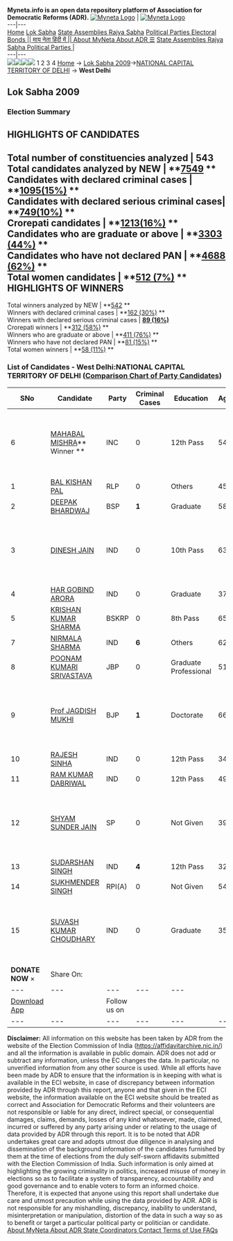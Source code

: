 **Myneta.info is an open data repository platform of Association for Democratic Reforms (ADR).**
[![Myneta Logo](https://www.myneta.info/lib/img/myneta-logo.png)](https://www.myneta.info/) | [![Myneta Logo](https://www.myneta.info/lib/img/adr-logo.png)](https://adrindia.org)  
---|---  
[Home](https://www.myneta.info/) [Lok Sabha](https://www.myneta.info/#ls "Lok Sabha") [ State Assemblies ](https://www.myneta.info/#sa "State Assemblies") [Rajya Sabha](https://www.myneta.info/#rs "Rajya Sabha") [Political Parties ](https://www.myneta.info/party "Political Parties") [ Electoral Bonds ](https://www.myneta.info/electoral_bonds "Electoral Bonds") [ || माय नेता हिंदी में || ](https://translate.google.co.in/translate?prev=hp&hl=en&js=y&u=www.myneta.info&sl=en&tl=hi&history_state0=) [ About MyNeta ](https://adrindia.org/content/about-myneta) [ About ADR ](https://adrindia.org/about-adr/who-we-are) [☰](javascript:void\(0\))
[ State Assemblies ](https://www.myneta.info/#sa "State Assemblies") [ Rajya Sabha ](https://www.myneta.info/#rs "Rajya Sabha") [ Political Parties ](https://www.myneta.info/party "Political Parties")
|   
---|---  
![](https://www.myneta.info/lib/img/banner/banner-1.png)![](https://www.myneta.info/lib/img/banner/banner-2.png)![](https://www.myneta.info/lib/img/banner/banner-3.png)![](https://www.myneta.info/lib/img/banner/banner-4.png)
1  2  3  4 
[Home](https://www.myneta.info/) → [Lok Sabha 2009](https://www.myneta.info/ls2009/)→[NATIONAL CAPITAL TERRITORY OF DELHI](https://www.myneta.info/ls2009/index.php?action=show_constituencies&state_id=33) → **West Delhi**
### 
## Lok Sabha 2009
###  Election Summary 
HIGHLIGHTS OF CANDIDATES  
---  
Total number of constituencies analyzed |  543   
Total candidates analyzed by NEW | **[7549](https://www.myneta.info/ls2009/index.php?action=summary&subAction=candidates_analyzed&sort=candidate#summary) **  
Candidates with declared criminal cases | **[1095(15%)](https://www.myneta.info/ls2009/index.php?action=summary&subAction=crime&sort=candidate#summary) **  
Candidates with declared serious criminal cases| **[749(10%)](https://www.myneta.info/ls2009/index.php?action=summary&subAction=serious_crime&sort=candidate#summary) **  
Crorepati candidates | **[1213(16%)](https://www.myneta.info/ls2009/index.php?action=summary&subAction=crorepati&sort=candidate#summary) **  
Candidates who are graduate or above | **[3303 (44%)](https://www.myneta.info/ls2009/index.php?action=summary&subAction=education&sort=candidate#summary) **  
Candidates who have not declared PAN | **[4688 (62%)](https://www.myneta.info/ls2009/index.php?action=summary&subAction=without_pan&sort=candidate#summary) **  
Total women candidates | **[512 (7%)](https://www.myneta.info/ls2009/index.php?action=summary&subAction=women_candidate&sort=candidate#summary) **  
HIGHLIGHTS OF WINNERS  
---  
Total winners analyzed by NEW | **[542](https://www.myneta.info/ls2009/index.php?action=summary&subAction=winner_analyzed&sort=candidate#summary) **  
Winners with declared criminal cases | **[162 (30%)](https://www.myneta.info/ls2009/index.php?action=summary&subAction=winner_crime&sort=candidate#summary) **  
Winners with declared serious criminal cases | **[89 (16%)](https://www.myneta.info/ls2009/index.php?action=summary&subAction=winner_serious_crime&sort=candidate#summary)**  
Crorepati winners | **[312 (58%)](https://www.myneta.info/ls2009/index.php?action=summary&subAction=winner_crorepati&sort=candidate#summary) **  
Winners who are graduate or above | **[411 (76%)](https://www.myneta.info/ls2009/index.php?action=summary&subAction=winner_education&sort=candidate#summary) **  
Winners who have not declared PAN | **[81 (15%)](https://www.myneta.info/ls2009/index.php?action=summary&subAction=winner_without_pan&sort=candidate#summary) **  
Total women winners | **[58 (11%)](https://www.myneta.info/ls2009/index.php?action=summary&subAction=winner_women&sort=candidate#summary) **  
### List of Candidates - West Delhi:NATIONAL CAPITAL TERRITORY OF DELHI ([Comparison Chart of Party Candidates](https://www.myneta.info/ls2009/comparisonchart.php?constituency_id=456))
SNo | Candidate| Party| Criminal Cases| Education| Age| Total Assets| Liabilities  
---|---|---|---|---|---|---|---  
6  | [MAHABAL MISHRA](https://www.myneta.info/ls2009/candidate.php?candidate_id=7637)** Winner ** | INC | 0 | 12th Pass| 54 | ![](https://myneta.info/image_v2.php?myneta_folder=ls2009&candidate_id=7637&col=ta) | ![](https://myneta.info/image_v2.php?myneta_folder=ls2009&candidate_id=7637&col=lia)  
1  | [BAL KISHAN PAL](https://www.myneta.info/ls2009/candidate.php?candidate_id=7640) | RLP | 0 | Others| 45 | Rs 2,74,000 ~ 2 Lacs+ | Rs 0 ~   
2  | [DEEPAK BHARDWAJ](https://www.myneta.info/ls2009/candidate.php?candidate_id=7636) | BSP | **1** | Graduate| 58 | Rs 6,03,83,47,375 ~ 603 Crore+ | Rs 1,48,19,192 ~ 1 Crore+  
3  | [DINESH JAIN](https://www.myneta.info/ls2009/candidate.php?candidate_id=7643) | IND | 0 | 10th Pass| 63 | ![](https://myneta.info/image_v2.php?myneta_folder=ls2009&candidate_id=7643&col=ta) | ![](https://myneta.info/image_v2.php?myneta_folder=ls2009&candidate_id=7643&col=lia)  
4  | [HAR GOBIND ARORA](https://www.myneta.info/ls2009/candidate.php?candidate_id=7649) | IND | 0 | Graduate| 37 | Rs 54,45,000 ~ 54 Lacs+ | Rs 2,50,200 ~ 2 Lacs+  
5  | [KRISHAN KUMAR SHARMA](https://www.myneta.info/ls2009/candidate.php?candidate_id=7638) | BSKRP | 0 | 8th Pass| 65 | Rs 21,35,000 ~ 21 Lacs+ | Rs 0 ~   
7  | [NIRMALA SHARMA](https://www.myneta.info/ls2009/candidate.php?candidate_id=7644) | IND | **6** | Others| 62 | Rs 33,90,353 ~ 33 Lacs+ | Rs 0 ~   
8  | [POONAM KUMARI SRIVASTAVA](https://www.myneta.info/ls2009/candidate.php?candidate_id=7639) | JBP | 0 | Graduate Professional| 51 | Rs 25,65,025 ~ 25 Lacs+ | Rs 0 ~   
9  | [Prof JAGDISH MUKHI](https://www.myneta.info/ls2009/candidate.php?candidate_id=7635) | BJP | **1** | Doctorate| 66 | ![](https://myneta.info/image_v2.php?myneta_folder=ls2009&candidate_id=7635&col=ta) | ![](https://myneta.info/image_v2.php?myneta_folder=ls2009&candidate_id=7635&col=lia)  
10  | [RAJESH SINHA](https://www.myneta.info/ls2009/candidate.php?candidate_id=7645) | IND | 0 | 12th Pass| 34 | Rs 75,15,546 ~ 75 Lacs+ | Rs 30,63,060 ~ 30 Lacs+  
11  | [RAM KUMAR DABRIWAL](https://www.myneta.info/ls2009/candidate.php?candidate_id=7646) | IND | 0 | 12th Pass| 49 | Rs 22,65,000 ~ 22 Lacs+ | Rs 0 ~   
12  | [SHYAM SUNDER JAIN](https://www.myneta.info/ls2009/candidate.php?candidate_id=7641) | SP | 0 | Not Given| 39 | ![](https://myneta.info/image_v2.php?myneta_folder=ls2009&candidate_id=7641&col=ta) | ![](https://myneta.info/image_v2.php?myneta_folder=ls2009&candidate_id=7641&col=lia)  
13  | [SUDARSHAN SINGH](https://www.myneta.info/ls2009/candidate.php?candidate_id=7647) | IND | **4** | 12th Pass| 32 | Rs 46,09,440 ~ 46 Lacs+ | Rs 9,33,258 ~ 9 Lacs+  
14  | [SUKHMENDER SINGH](https://www.myneta.info/ls2009/candidate.php?candidate_id=7642) | RPI(A) | 0 | Not Given| 54 | Rs 20,000 ~ 20 Thou+ | Rs 0 ~   
15  | [SUVASH KUMAR CHOUDHARY](https://www.myneta.info/ls2009/candidate.php?candidate_id=7648) | IND | 0 | Graduate| 35 | ![](https://myneta.info/image_v2.php?myneta_folder=ls2009&candidate_id=7648&col=ta) | ![](https://myneta.info/image_v2.php?myneta_folder=ls2009&candidate_id=7648&col=lia)  
|  **DONATE NOW** × |  Share On:  | [](https://api.whatsapp.com/send?text=https%3A%2F%2Fmyneta.info%2Fpunjab2022%2Findex.php%3Faction%3Dshow_constituencies%26state_id%3D19) | [](https://www.facebook.com/sharer/sharer.php?u=https%3A%2F%2Fmyneta.info%2Fpunjab2022%2Findex.php%3Faction%3Dshow_constituencies%26state_id%3D19) | [](https://twitter.com/share?url=https%3A%2F%2Fmyneta.info%2Fpunjab2022%2Findex.php%3Faction%3Dshow_constituencies%26state_id%3D19)  
---|---|---|---|---  
| [ Download App ](https://play.google.com/store/apps/details?id=com.webrosoft.myneta1&pcampaignid=pcampaignidMKT-Other-global-all-co-prtnr-py-PartBadge-Mar2515-1) | [](https://play.google.com/store/apps/details?id=com.webrosoft.myneta1&pcampaignid=pcampaignidMKT-Other-global-all-co-prtnr-py-PartBadge-Mar2515-1) |  Follow us on  | [](https://www.facebook.com/adrindia.org/) | [](https://twitter.com/adrspeaks) | [](https://groups.google.com/g/national-election-watch?hl=en&pli=1) | [](https://www.instagram.com/adrspeaks/) | [](https://www.youtube.com/user/adrspeaks) | [](https://sharechat.com/profile/adrspeaks)  
---|---|---|---|---|---|---|---|---  
**Disclaimer:** All information on this website has been taken by ADR from the website of the Election Commission of India (https://affidavitarchive.nic.in/) and all the information is available in public domain. ADR does not add or subtract any information, unless the EC changes the data. In particular, no unverified information from any other source is used. While all efforts have been made by ADR to ensure that the information is in keeping with what is available in the ECI website, in case of discrepancy between information provided by ADR through this report, anyone and that given in the ECI website, the information available on the ECI website should be treated as correct and Association for Democratic Reforms and their volunteers are not responsible or liable for any direct, indirect special, or consequential damages, claims, demands, losses of any kind whatsoever, made, claimed, incurred or suffered by any party arising under or relating to the usage of data provided by ADR through this report. It is to be noted that ADR undertakes great care and adopts utmost due diligence in analysing and dissemination of the background information of the candidates furnished by them at the time of elections from the duly self-sworn affidavits submitted with the Election Commission of India. Such information is only aimed at highlighting the growing criminality in politics, increased misuse of money in elections so as to facilitate a system of transparency, accountability and good governance and to enable voters to form an informed choice. Therefore, it is expected that anyone using this report shall undertake due care and utmost precaution while using the data provided by ADR. ADR is not responsible for any mishandling, discrepancy, inability to understand, misinterpretation or manipulation, distortion of the data in such a way so as to benefit or target a particular political party or politician or candidate. 
[ About MyNeta ](https://adrindia.org/content/about-myneta) [ About ADR ](https://adrindia.org/about-adr/who-we-are) [ State Coordinators ](https://adrindia.org/about-adr/state-coordinators) [ Contact ](https://adrindia.org/contact-us) [ Terms of Use ](https://adrindia.org/content/adr-terms-use) [ FAQs ](https://adrindia.org/content/faqs)
